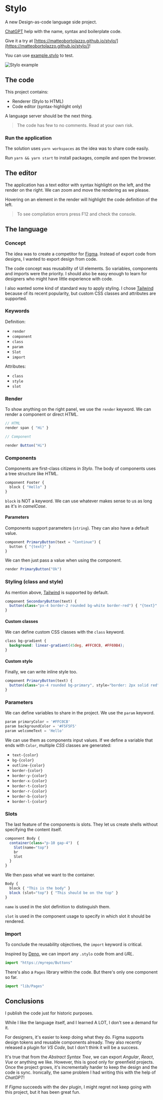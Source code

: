 # Stylo

A new Design-as-code language side project. 

[ChatGPT](https://openai.com/blog/chatgpt) help with the name, syntax and boilerplate code.

Give it a try at [https://matteobortolazzo.github.io/stylo/](https://matteobortolazzo.github.io/stylo/)! 

You can use [example.stylo](./example.stylo) to test.

![Stylo example](./imgs/example.png)

## The code

This project contains:
* Renderer (Stylo to HTML)
* Code editor (syntax-highlight only)

A language server should be the next thing.

> The code has few to no comments. Read at your own risk.

### Run the application

The solution uses `yarn workspaces` as the idea was to share code easily.

Run `yarn && yarn start` to install packages, compile and open the browser.

## The editor

The application has a text editor with syntax highlight on the left, and the render on the right.
We can zoom and move the rendering as we please.

Hovering on an element in the render will highlight the code definition of the left.

> To see compilation errors press F12 and check the console.

## The language

### Concept

The idea was to create a competitor for [Figma](https://www.figma.com/).
Instead of export code from designs, I wanted to export design from code.

The code concept was reusability of UI elements. So variables, components and imports were the priority.
I should also be easy enough to learn for designers who might have little experience with code.

I also wanted some kind of standard way to apply styling.
I chose [Tailwind](https://tailwindcss.com/) because of its recent popularity,
but custom CSS classes and attributes are supported.

### Keywords

Definition:
* `render`
* `component`
* `class`
* `param`
* `Slot`
* `import`

Attributes:
* `class`
* `style`
* `slot`

### Render

To show anything on the right panel, we use the `render` keyword. We can render a component or direct *HTML*.

```javascript
// HTML
render span { "Hi" }

// Component

render Button("Hi")
```

### Components

Components are first-class citizens in *Stylo*. The body of components uses a tree structure like *HTML*. 

```javascript
component Footer {
  block { "Hello" }
}
```

`block` is NOT a keyword. We  can use whatever makes sense to us as long as it's in *camelCase*.

#### Parameters

Components support parameters (`string`). They can also have a default value.

```javascript
component PrimaryButton(text = "Continue") {
  button { "{text}" }
}
```

We can then just pass a value when using the component.

```typescript
render PrimaryButton("Ok")
```

### Styling (class and style)

As mention above, [Tailwind](https://tailwindcss.com/) is supported by default.

```javascript
component SecondaryButton(text) {
  button(class="px-4 border-2 rounded bg-white border-red") { "{text}" }
}
```

#### Custom classes

We can define custom CSS classes with the `class` keyword.

```css
class bg-gradient {
  background: linear-gradient(45deg, #FFC0CB, #FF69B4);
}
```

#### Custom stylo

Finally, we can write inline style too.

```typescript
component PrimaryButton(text) {
  button(class="px-4 rounded bg-primary", style="border: 2px solid red") { "{text}" }
}
```

### Parameters

We can define variables to share in the project. We use the `param` keyword.

```typescript
param primaryColor = '#FFC0CB'
param backgroundColor = '#F5F5F5'
param welcomeText = 'Hello'
```

We can use them as components input values. 
If we define a variable that ends with `Color`, multiple *CSS* classes are generated:
* `text-{color}`
* `bg-{color}`
* `outline-{color}`
* `border-{color}`
* `border-y-{color}`
* `border-x-{color}`
* `border-t-{color}`
* `border-r-{color}`
* `border-b-{color}`
* `border-l-{color}`

### Slots

The last feature of the components is slots. They let us create shells without specifying the content itself.

```typescript
component Body {
  container(class="p-10 gap-4")  {    
    Slot(name="top")
    br
    Slot
  }
}
```

We then pass what we want to the container.

```typescript
Body {
  block { "This is the body" }
  block (slot="top") { "This should be on the top" }
}
```

`name` is used in the slot definition to distinguish them.

`slot` is used in the component usage to specify in which slot it should be rendered.

### Import

To conclude the reusability objectives, the `import` keyword is critical.

Inspired by [Deno](https://deno.com/), we can import any `.stylo` code from and *URL*.

```typescript
import "https://myrepo/Buttons"
```

There's also a `Pages` library within the code. But there's only one component so far.

```typescript
import "lib/Pages"
```

## Conclusions

I publish the code just for historic purposes.

While I like the language itself, and I learned A LOT, I don't see a demand for it.

For designers, it's easier to keep doing what they do. Figma supports design tokens and reusable components already. They also recently released a plugin for *VS Code*, but I don't think it will be a success.

It's true that from the *Abstract Syntax Tree*, we can export *Angular*, *React*, *Vue* or anything we like.
However, this is good only for greenfield projects. Once the project grows, it's incrementally harder to keep the design and the code is sync.
Ironically, the same problem I had writing this with the help of *ChatGPT*!

If *Figma* succeeds with the dev plugin, I might regret not keep going with this project, but it has been great fun.
